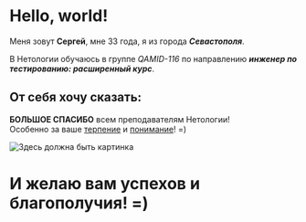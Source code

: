 # Hello, world!

Меня зовут **Сергей**, мне 33 года, я из города ___Севастополя___.

В Нетологии обучаюсь в группе *QAMID-116* по направлению ***инженер по тестированию: расширенный курс***.

## От себя хочу сказать:

 **БОЛЬШОЕ СПАСИБО** всем преподавателям Нетологии! <br>Особенно за ваше <u>терпение</u> и <u>понимание</u>! =)

![Здесь должна быть картинка](https://static30.tgcnt.ru/posts/_0/af/af96a29002846d20c46709f66564c5cb.jpg)

# И желаю вам успехов и благополучия! =)